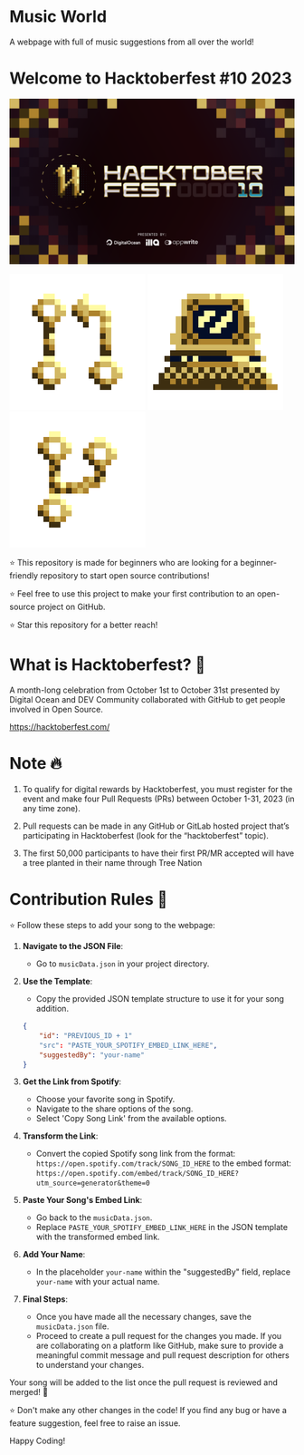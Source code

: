 # Music World
A webpage with full of music suggestions from all over the world!
# Welcome to Hacktoberfest #10 2023
![Hacktoberfest Banner](hf10_banner_sponsors_1032x600.png)

![Icon 1](08@1x.png) ![Icon 2](05@1x.png) ![Icon 3](03@1x.png)

⭐ This repository is made for beginners who are looking for a beginner-friendly repository to start open source contributions! 

⭐ Feel free to use this project to make your first contribution to an open-source project on GitHub.

⭐ Star this repository for a better reach!

# What is Hacktoberfest? 🤔
A month-long celebration from October 1st to October 31st presented by Digital Ocean and DEV Community collaborated with GitHub to get people involved in Open Source.

https://hacktoberfest.com/

# Note 🔥
1. To qualify for digital rewards by Hacktoberfest, you must register for the event and make four Pull Requests (PRs) between October 1-31, 2023 (in any time zone).

2. Pull requests can be made in any GitHub or GitLab hosted project that’s participating in Hacktoberfest (look for the “hacktoberfest” topic). 

3. The first 50,000 participants to have their first PR/MR accepted will have a tree planted in their name through Tree Nation

# Contribution Rules 🤍

⭐ Follow these steps to add your song to the webpage:

1. **Navigate to the JSON File**:
   - Go to `musicData.json` in your project directory.

2. **Use the Template**:
   - Copy the provided JSON template structure to use it for your song addition.

    ```json
    {
        "id": "PREVIOUS_ID + 1"
        "src": "PASTE_YOUR_SPOTIFY_EMBED_LINK_HERE",
        "suggestedBy": "your-name"
    }
    ```

3. **Get the Link from Spotify**:
   - Choose your favorite song in Spotify.
   - Navigate to the share options of the song.
   - Select 'Copy Song Link' from the available options.

4. **Transform the Link**:
   - Convert the copied Spotify song link from the format:
     `https://open.spotify.com/track/SONG_ID_HERE`
     to the embed format:
     `https://open.spotify.com/embed/track/SONG_ID_HERE?utm_source=generator&theme=0`

5. **Paste Your Song's Embed Link**:
   - Go back to the `musicData.json`.
   - Replace `PASTE_YOUR_SPOTIFY_EMBED_LINK_HERE` in the JSON template with the transformed embed link.

6. **Add Your Name**:
   - In the placeholder `your-name` within the "suggestedBy" field, replace `your-name` with your actual name.

7. **Final Steps**:
   - Once you have made all the necessary changes, save the `musicData.json` file.
   - Proceed to create a pull request for the changes you made. If you are collaborating on a platform like GitHub, make sure to provide a meaningful commit message and pull request description for others to understand your changes. 

Your song will be added to the list once the pull request is reviewed and merged! 🎵

⭐ Don't make any other changes in the code! If you find any bug or have a feature suggestion, feel free to raise an issue.

Happy Coding!
